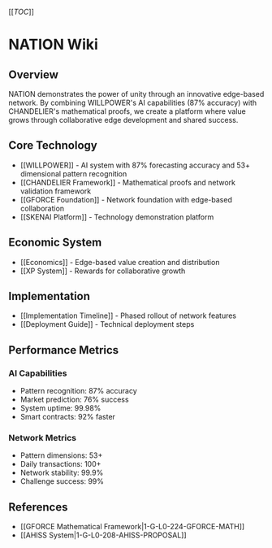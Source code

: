 [[_TOC_]]

# NATION Wiki

## Overview
NATION demonstrates the power of unity through an innovative edge-based network. By combining WILLPOWER's AI capabilities (87% accuracy) with CHANDELIER's mathematical proofs, we create a platform where value grows through collaborative edge development and shared success.

## Core Technology
- [[WILLPOWER]] - AI system with 87% forecasting accuracy and 53+ dimensional pattern recognition
- [[CHANDELIER Framework]] - Mathematical proofs and network validation framework
- [[GFORCE Foundation]] - Network foundation with edge-based collaboration
- [[SKENAI Platform]] - Technology demonstration platform

## Economic System
- [[Economics]] - Edge-based value creation and distribution
- [[XP System]] - Rewards for collaborative growth

## Implementation
- [[Implementation Timeline]] - Phased rollout of network features
- [[Deployment Guide]] - Technical deployment steps

## Performance Metrics
### AI Capabilities
- Pattern recognition: 87% accuracy
- Market prediction: 76% success
- System uptime: 99.98%
- Smart contracts: 92% faster

### Network Metrics
- Pattern dimensions: 53+
- Daily transactions: 100+
- Network stability: 99.9%
- Challenge success: 99%

## References
- [[GFORCE Mathematical Framework|1-G-L0-224-GFORCE-MATH]]
- [[AHISS System|1-G-L0-208-AHISS-PROPOSAL]]
